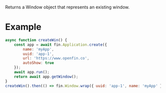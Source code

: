 Returns a Window object that represents an existing window.
# Example
```js
async function createWin() {
    const app = await fin.Application.create({
        name: 'myApp',
        uuid: 'app-1',
        url: 'https://www.openfin.co',
        autoShow: true
    });
    await app.run();
    return await app.getWindow();
}
createWin().then(() => fin.Window.wrap({ uuid: 'app-1', name: 'myApp' })).then(win => console.log('wrapped window')).catch(err => console.log(err));
```
